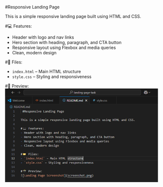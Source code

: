  #Responsive Landing Page

This is a simple responsive landing page built using HTML and CSS.

#💻 Features:
- Header with logo and nav links
- Hero section with heading, paragraph, and CTA button
- Responsive layout using Flexbox and media queries
- Clean, modern design

#📁 Files:
- `index.html` – Main HTML structure
- `style.css` – Styling and responsiveness

#📸 Preview:
![Landing Page Screenshot](screenshot.png)